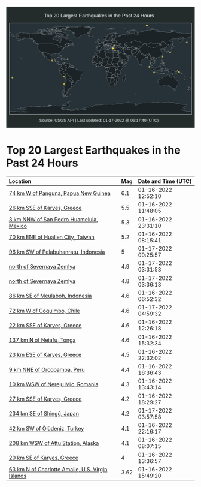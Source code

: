 ![Map](./map.png)

# Top 20 Largest Earthquakes in the Past 24 Hours

| Location | Mag | Date and Time (UTC) |
|:---|:---|:---|
| [74 km W of Panguna, Papua New Guinea](https://earthquake.usgs.gov/earthquakes/eventpage/us7000gcfv) | 6.1 | 01-16-2022 12:52:10 |
| [26 km SSE of Karyes, Greece](https://earthquake.usgs.gov/earthquakes/eventpage/us7000gcfq) | 5.5 | 01-16-2022 11:48:05 |
| [3 km NNW of San Pedro Huamelula, Mexico](https://earthquake.usgs.gov/earthquakes/eventpage/us7000gcj6) | 5.3 | 01-16-2022 23:31:10 |
| [70 km ENE of Hualien City, Taiwan](https://earthquake.usgs.gov/earthquakes/eventpage/us7000gcej) | 5.2 | 01-16-2022 08:15:41 |
| [96 km SW of Pelabuhanratu, Indonesia](https://earthquake.usgs.gov/earthquakes/eventpage/us7000gcjn) | 5 | 01-17-2022 00:25:57 |
| [north of Severnaya Zemlya](https://earthquake.usgs.gov/earthquakes/eventpage/us7000gckg) | 4.9 | 01-17-2022 03:31:53 |
| [north of Severnaya Zemlya](https://earthquake.usgs.gov/earthquakes/eventpage/us7000gcki) | 4.8 | 01-17-2022 03:36:13 |
| [86 km SE of Meulaboh, Indonesia](https://earthquake.usgs.gov/earthquakes/eventpage/us7000gce3) | 4.6 | 01-16-2022 06:52:32 |
| [72 km W of Coquimbo, Chile](https://earthquake.usgs.gov/earthquakes/eventpage/us7000gckp) | 4.6 | 01-17-2022 04:59:32 |
| [22 km SSE of Karyes, Greece](https://earthquake.usgs.gov/earthquakes/eventpage/us7000gcfr) | 4.6 | 01-16-2022 12:26:18 |
| [137 km N of Neiafu, Tonga](https://earthquake.usgs.gov/earthquakes/eventpage/us7000gchb) | 4.6 | 01-16-2022 15:32:34 |
| [23 km ESE of Karyes, Greece](https://earthquake.usgs.gov/earthquakes/eventpage/us7000gcj0) | 4.5 | 01-16-2022 22:32:02 |
| [9 km NNE of Orcopampa, Peru](https://earthquake.usgs.gov/earthquakes/eventpage/us7000gchh) | 4.4 | 01-16-2022 16:36:43 |
| [10 km WSW of Nereju Mic, Romania](https://earthquake.usgs.gov/earthquakes/eventpage/us7000gcgw) | 4.3 | 01-16-2022 13:43:14 |
| [27 km SSE of Karyes, Greece](https://earthquake.usgs.gov/earthquakes/eventpage/us7000gci5) | 4.2 | 01-16-2022 18:29:27 |
| [234 km SE of Shingū, Japan](https://earthquake.usgs.gov/earthquakes/eventpage/us7000gckj) | 4.2 | 01-17-2022 03:57:58 |
| [42 km SW of Ölüdeniz, Turkey](https://earthquake.usgs.gov/earthquakes/eventpage/us7000gciz) | 4.1 | 01-16-2022 22:16:17 |
| [208 km WSW of Attu Station, Alaska](https://earthquake.usgs.gov/earthquakes/eventpage/us7000gcey) | 4.1 | 01-16-2022 08:07:15 |
| [20 km SE of Karyes, Greece](https://earthquake.usgs.gov/earthquakes/eventpage/us7000gcgt) | 4 | 01-16-2022 13:36:57 |
| [63 km N of Charlotte Amalie, U.S. Virgin Islands](https://earthquake.usgs.gov/earthquakes/eventpage/pr2022016008) | 3.62 | 01-16-2022 15:49:20 |
